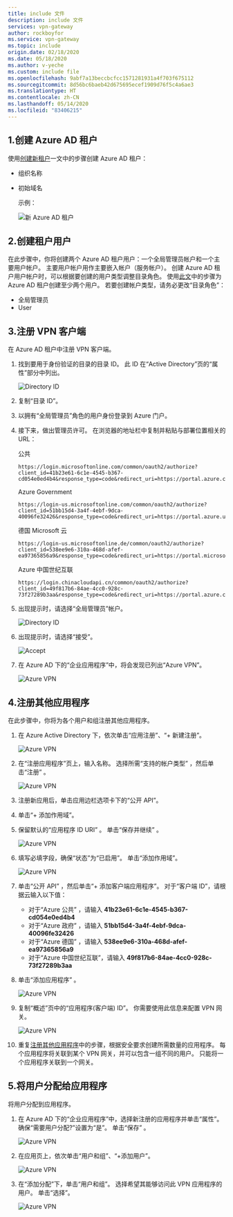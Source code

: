 ```yaml
---
title: include 文件
description: include 文件
services: vpn-gateway
author: rockboyfor
ms.service: vpn-gateway
ms.topic: include
origin.date: 02/18/2020
ms.date: 05/18/2020
ms.author: v-yeche
ms.custom: include file
ms.openlocfilehash: 9abf7a13beccbcfcc1571281931a4f703f675112
ms.sourcegitcommit: 8d56bc6baeb42d675695ecef1909d76f5c4a6ae3
ms.translationtype: HT
ms.contentlocale: zh-CN
ms.lasthandoff: 05/14/2020
ms.locfileid: "83406215"
---
```

<a name="tenant"></a>
## <a name="1-create-the-azure-ad-tenant"></a>1.创建 Azure AD 租户

使用[创建新租户](../articles/active-directory/fundamentals/active-directory-access-create-new-tenant.md)一文中的步骤创建 Azure AD 租户：

* 组织名称
* 初始域名

    示例：

    ![新 Azure AD 租户](./media/openvpn-azure-ad-tenant-multi-app/new-tenant.png)

<a name="users"></a>
## <a name="2-create-tenant-users"></a>2.创建租户用户

在此步骤中，你将创建两个 Azure AD 租户用户：一个全局管理员帐户和一个主要用户帐户。 主要用户帐户用作主要嵌入帐户（服务帐户）。 创建 Azure AD 租户用户帐户时，可以根据要创建的用户类型调整目录角色。 使用[此文](../articles/active-directory/fundamentals/add-users-azure-active-directory.md)中的步骤为 Azure AD 租户创建至少两个用户。 若要创建帐户类型，请务必更改“目录角色”： 

* 全局管理员
* User

<a name="register-client"></a>
## <a name="3-register-the-vpn-client"></a>3.注册 VPN 客户端

在 Azure AD 租户中注册 VPN 客户端。

1. 找到要用于身份验证的目录的目录 ID。 此 ID 在“Active Directory”页的“属性”部分中列出。

    ![Directory ID](./media/openvpn-azure-ad-tenant-multi-app/directory-id.png)

2. 复制“目录 ID”。

3. 以拥有“全局管理员”角色的用户身份登录到 Azure 门户。 

4. 接下来，做出管理员许可。 在浏览器的地址栏中复制并粘贴与部署位置相关的 URL：

    <!--UPDATE CAREFULLY-->
    
    公共

    ```
    https://login.microsoftonline.com/common/oauth2/authorize?client_id=41b23e61-6c1e-4545-b367-cd054e0ed4b4&response_type=code&redirect_uri=https://portal.azure.com&nonce=1234&prompt=admin_consent
    ````

    Azure Government

    ```
    https://login-us.microsoftonline.com/common/oauth2/authorize?client_id=51bb15d4-3a4f-4ebf-9dca-40096fe32426&response_type=code&redirect_uri=https://portal.azure.us&nonce=1234&prompt=admin_consent
    ````

    德国 Microsoft 云

    ```
    https://login-us.microsoftonline.de/common/oauth2/authorize?client_id=538ee9e6-310a-468d-afef-ea97365856a9&response_type=code&redirect_uri=https://portal.microsoftazure.de&nonce=1234&prompt=admin_consent
    ````

    Azure 中国世纪互联

    ```
    https://login.chinacloudapi.cn/common/oauth2/authorize?client_id=49f817b6-84ae-4cc0-928c-73f27289b3aa&response_type=code&redirect_uri=https://portal.azure.cn&nonce=1234&prompt=admin_consent
    ```
    
    <!--UPDATE CAREFULLY-->
    
5. 出现提示时，请选择“全局管理员”帐户。 

    ![Directory ID](./media/openvpn-azure-ad-tenant-multi-app/pick.png)

6. 出现提示时，请选择“接受”。 

    ![Accept](./media/openvpn-azure-ad-tenant-multi-app/accept.jpg)

7. 在 Azure AD 下的“企业应用程序”中，将会发现已列出“Azure VPN”。  

    ![Azure VPN](./media/openvpn-azure-ad-tenant-multi-app/azure-vpn.png)

<a name="register-apps"></a>
## <a name="4-register-additional-applications"></a>4.注册其他应用程序

在此步骤中，你将为各个用户和组注册其他应用程序。

1. 在 Azure Active Directory 下，依次单击“应用注册”、“+ 新建注册”。  

    ![Azure VPN](./media/openvpn-azure-ad-tenant-multi-app/app1.png)

2. 在“注册应用程序”页上，输入名称。   选择所需“支持的帐户类型”  ，然后单击“注册”  。

    ![Azure VPN](./media/openvpn-azure-ad-tenant-multi-app/app2.png)

3. 注册新应用后，单击应用边栏选项卡下的“公开 API”。 

4. 单击“+ 添加作用域”。 

5. 保留默认的“应用程序 ID URI”  。 单击“保存并继续”  。

    ![Azure VPN](./media/openvpn-azure-ad-tenant-multi-app/app3.png)

6. 填写必填字段，确保“状态”为“已启用”。   单击“添加作用域”。 

    ![Azure VPN](./media/openvpn-azure-ad-tenant-multi-app/app4.png)

7. 单击“公开 API”  ，然后单击“+ 添加客户端应用程序”。   对于“客户端 ID”，请根据云输入以下值： 

    - 对于“Azure 公共”  ，请输入 **41b23e61-6c1e-4545-b367-cd054e0ed4b4**
    - 对于“Azure 政府”  ，请输入 **51bb15d4-3a4f-4ebf-9dca-40096fe32426**
    - 对于“Azure 德国”  ，请输入 **538ee9e6-310a-468d-afef-ea97365856a9**
    - 对于“Azure 中国世纪互联”，请输入 **49f817b6-84ae-4cc0-928c-73f27289b3aa** 

8. 单击“添加应用程序”  。

    ![Azure VPN](./media/openvpn-azure-ad-tenant-multi-app/app5.png)

9. 复制“概述”页中的“应用程序(客户端) ID”。   你需要使用此信息来配置 VPN 网关。

    ![Azure VPN](./media/openvpn-azure-ad-tenant-multi-app/app6.png)

10. 重复[注册其他应用程序](#register-apps)中的步骤，根据安全要求创建所需数量的应用程序。 每个应用程序将关联到某个 VPN 网关，并可以包含一组不同的用户。 只能将一个应用程序关联到一个网关。

<a name="assign-users"></a>
## <a name="5-assign-users-to-applications"></a>5.将用户分配给应用程序

将用户分配到应用程序。

1. 在 Azure AD 下的“企业应用程序”中，选择新注册的应用程序并单击“属性”。   确保“需要用户分配?”设置为“是”。   单击“保存”  。

    ![Azure VPN](./media/openvpn-azure-ad-tenant-multi-app/user2.png)

2. 在应用页上，依次单击“用户和组”、“+添加用户”。  

    ![Azure VPN](./media/openvpn-azure-ad-tenant-multi-app/user3.png)

3. 在“添加分配”下，单击“用户和组”。   选择希望其能够访问此 VPN 应用程序的用户。 单击“选择”。 

    ![Azure VPN](./media/openvpn-azure-ad-tenant-multi-app/user4.png)
